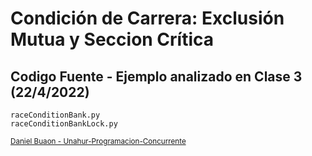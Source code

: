 # Condición de Carrera: Exclusión Mutua y Seccion Crítica

## Codigo Fuente - Ejemplo analizado en Clase 3 (22/4/2022)
```
raceConditionBank.py
raceConditionBankLock.py
```

<sub>[Daniel Buaon - Unahur-Programacion-Concurrente](https://github.com/Unahur-Programacion-Concurrente)</sub>
